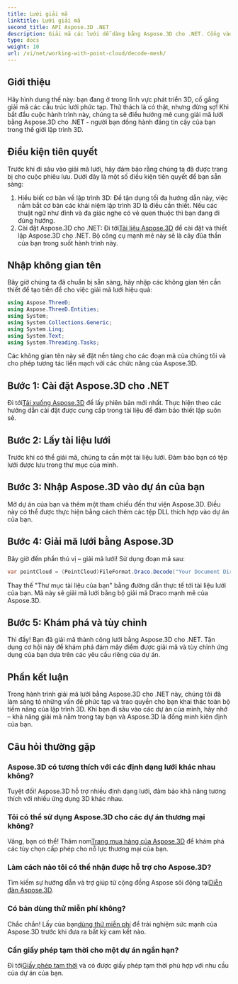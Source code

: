 ```yaml
---
title: Lưới giải mã
linktitle: Lưới giải mã
second_title: API Aspose.3D .NET
description: Giải mã các lưới dễ dàng bằng Aspose.3D cho .NET. Cổng vào lập trình 3D liền mạch của bạn. Khám phá, tùy chỉnh và nâng cao các dự án của bạn.
type: docs
weight: 10
url: /vi/net/working-with-point-cloud/decode-mesh/
---
```

## Giới thiệu
Hãy hình dung thế này: bạn đang ở trong lĩnh vực phát triển 3D, cố gắng giải mã các cấu trúc lưới phức tạp. Thử thách là có thật, nhưng đừng sợ! Khi bắt đầu cuộc hành trình này, chúng ta sẽ điều hướng mê cung giải mã lưới bằng Aspose.3D cho .NET - người bạn đồng hành đáng tin cậy của bạn trong thế giới lập trình 3D.
## Điều kiện tiên quyết
Trước khi đi sâu vào giải mã lưới, hãy đảm bảo rằng chúng ta đã được trang bị cho cuộc phiêu lưu. Dưới đây là một số điều kiện tiên quyết để bạn sẵn sàng:
1. Hiểu biết cơ bản về lập trình 3D:
   Để tận dụng tối đa hướng dẫn này, việc nắm bắt cơ bản các khái niệm lập trình 3D là điều cần thiết. Nếu các thuật ngữ như đỉnh và đa giác nghe có vẻ quen thuộc thì bạn đang đi đúng hướng.
2. Cài đặt Aspose.3D cho .NET:
    Đi tới[Tài liệu Aspose.3D](https://reference.aspose.com/3d/net/) để cài đặt và thiết lập Aspose.3D cho .NET. Bộ công cụ mạnh mẽ này sẽ là cây đũa thần của bạn trong suốt hành trình này.
## Nhập không gian tên
Bây giờ chúng ta đã chuẩn bị sẵn sàng, hãy nhập các không gian tên cần thiết để tạo tiền đề cho việc giải mã lưới hiệu quả:
```csharp
using Aspose.ThreeD;
using Aspose.ThreeD.Entities;
using System;
using System.Collections.Generic;
using System.Linq;
using System.Text;
using System.Threading.Tasks;
```
Các không gian tên này sẽ đặt nền tảng cho các đoạn mã của chúng tôi và cho phép tương tác liền mạch với các chức năng của Aspose.3D.
## Bước 1: Cài đặt Aspose.3D cho .NET
   
 Đi tới[Tải xuống Aspose.3D](https://releases.aspose.com/3d/net/) để lấy phiên bản mới nhất. Thực hiện theo các hướng dẫn cài đặt được cung cấp trong tài liệu để đảm bảo thiết lập suôn sẻ.
## Bước 2: Lấy tài liệu lưới
Trước khi có thể giải mã, chúng ta cần một tài liệu lưới. Đảm bảo bạn có tệp lưới được lưu trong thư mục của mình.
## Bước 3: Nhập Aspose.3D vào dự án của bạn
Mở dự án của bạn và thêm một tham chiếu đến thư viện Aspose.3D. Điều này có thể được thực hiện bằng cách thêm các tệp DLL thích hợp vào dự án của bạn.
## Bước 4: Giải mã lưới bằng Aspose.3D
Bây giờ đến phần thú vị – giải mã lưới! Sử dụng đoạn mã sau:
```csharp
var pointCloud = (PointCloud)FileFormat.Draco.Decode("Your Document Directory" + "point_cloud_no_qp.drc");
```
Thay thế "Thư mục tài liệu của bạn" bằng đường dẫn thực tế tới tài liệu lưới của bạn. Mã này sẽ giải mã lưới bằng bộ giải mã Draco mạnh mẽ của Aspose.3D.
## Bước 5: Khám phá và tùy chỉnh
Thì đấy! Bạn đã giải mã thành công lưới bằng Aspose.3D cho .NET. Tận dụng cơ hội này để khám phá đám mây điểm được giải mã và tùy chỉnh ứng dụng của bạn dựa trên các yêu cầu riêng của dự án.
## Phần kết luận
Trong hành trình giải mã lưới bằng Aspose.3D cho .NET này, chúng tôi đã làm sáng tỏ những vấn đề phức tạp và trao quyền cho bạn khai thác toàn bộ tiềm năng của lập trình 3D. Khi bạn đi sâu vào các dự án của mình, hãy nhớ – khả năng giải mã nằm trong tay bạn và Aspose.3D là đồng minh kiên định của bạn.
## Câu hỏi thường gặp
### Aspose.3D có tương thích với các định dạng lưới khác nhau không?
Tuyệt đối! Aspose.3D hỗ trợ nhiều định dạng lưới, đảm bảo khả năng tương thích với nhiều ứng dụng 3D khác nhau.
### Tôi có thể sử dụng Aspose.3D cho các dự án thương mại không?
 Vâng, bạn có thể! Thăm nom[Trang mua hàng của Aspose.3D](https://purchase.aspose.com/buy) để khám phá các tùy chọn cấp phép cho nỗ lực thương mại của bạn.
### Làm cách nào tôi có thể nhận được hỗ trợ cho Aspose.3D?
 Tìm kiếm sự hướng dẫn và trợ giúp từ cộng đồng Aspose sôi động tại[Diễn đàn Aspose.3D](https://forum.aspose.com/c/3d/18).
### Có bản dùng thử miễn phí không?
 Chắc chắn! Lấy của bạn[dùng thử miễn phí](https://releases.aspose.com/) để trải nghiệm sức mạnh của Aspose.3D trước khi đưa ra bất kỳ cam kết nào.
### Cần giấy phép tạm thời cho một dự án ngắn hạn?
 Đi tới[Giấy phép tạm thời](https://purchase.aspose.com/temporary-license/) và có được giấy phép tạm thời phù hợp với nhu cầu của dự án của bạn.